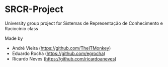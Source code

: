 # SRCR-Project
University group project for Sistemas de Representação de Conhecimento e Raciocínio class

Made by

- André Vieira (https://github.com/TheITMonkey)
- Eduardo Rocha (https://github.com/egrocha)
- Ricardo Neves (https://github.com/ricardoaneves)
